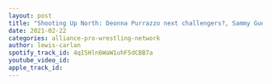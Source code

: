 ```yaml
---
layout: post
title: "Shooting Up North: Deonna Purrazzo next challengers?, Sammy Guevara, GHC Champ Keiji Mutoh in Impact and more!"
date: 2021-02-22
categories: alliance-pro-wrestling-network
author: lewis-carlan
spotify_track_id: 4qISHln6WaW1uhF5dCBB7a
youtube_video_id: 
apple_track_id: 
---
```

